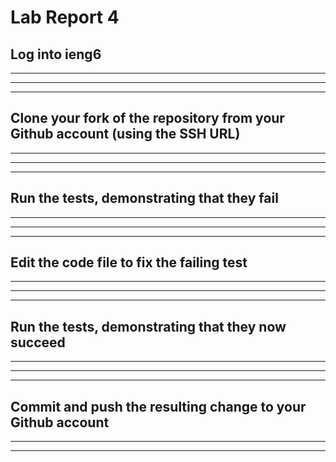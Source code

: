 # Lab Report 4
## Log into ieng6
---
---


---
## Clone your fork of the repository from your Github account (using the SSH URL)
---
---

---
## Run the tests, demonstrating that they fail
---
---

---
## Edit the code file to fix the failing test
---
---

---
## Run the tests, demonstrating that they now succeed
---
---

---
## Commit and push the resulting change to your Github account
---
---
